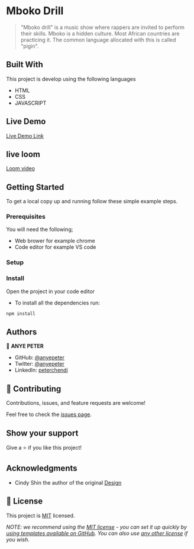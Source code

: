 

# Mboko Drill

>"Mboko drill" is a music show where rappers are invited to perform their skills. Mboko is a hidden culture. Most African countries are practicing it. The common language allocated with this is called "pigin".


## Built With

This project is develop using the following languages
- HTML
- CSS
- JAVASCRIPT

## Live Demo

[Live Demo Link](https://anyepeter.github.io/Capstone-project/)


## live loom

[Loom video](https://www.loom.com/share/ed0bf0346566431dbb1aa22c36b682f4)

## Getting Started

To get a local copy up and running follow these simple example steps.

### Prerequisites
You will need the following;
- Web brower for example chrome
- Code editor for example VS code
### Setup

### Install
Open the project in your code editor
- To install all the dependencies run:

```sh
npm install
```
## Authors

👤 **ANYE PETER**

- GitHub: [@anyepeter](https://github.com/anyepeter)
- Twitter: [@anyepeter](https://twitter.com/home?lang=en)
- LinkedIn: [peterchendi](https://www.linkedin.com/feed/)



## 🤝 Contributing

Contributions, issues, and feature requests are welcome!

Feel free to check the [issues page](../../issues/).

## Show your support

Give a ⭐️ if you like this project!

## Acknowledgments

- Cindy Shin the author of the original [Design](https://www.behance.net/gallery/29845175/CC-Global-Summit-2015)


## 📝 License

This project is [MIT](./LICENSE) licensed.

_NOTE: we recommend using the [MIT license](https://choosealicense.com/licenses/mit/) - you can set it up quickly by [using templates available on GitHub](https://docs.github.com/en/communities/setting-up-your-project-for-healthy-contributions/adding-a-license-to-a-repository). You can also use [any other license](https://choosealicense.com/licenses/) if you wish._
